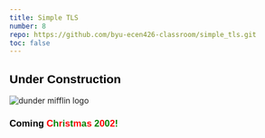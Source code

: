 ```yaml
---
title: Simple TLS
number: 8
repo: https://github.com/byu-ecen426-classroom/simple_tls.git
toc: false
---
```

<style>
.dunder h2 {
    font-family: arial;
    font-weight: bold;
    color: black;
}
.dunder h3 {
    font-family: arial;
    font-weight: bold;
    color: black;
}
.dunder h3 span:nth-of-type(even){
    color:green;
}
.dunder h3 span:nth-of-type(odd){
    color:red;
}
</style>

<div class="dunder text-center">
<h2>Under Construction</h2>

<img src="{% link assets/under-construction.gif %}" alt="dunder mifflin logo">

<h3>Coming <span>C</span><span>h</span><span>r</span><span>i</span><span>s</span><span>t</span><span>m</span><span>a</span><span>s</span> <span>2</span><span>0</span><span>0</span><span>2</span><span>!</span></h3>

</div>
